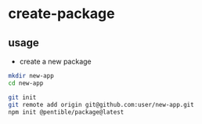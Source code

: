 # create-package

## usage

- create a new package

```bash
mkdir new-app
cd new-app

git init
git remote add origin git@github.com:user/new-app.git
npm init @pentible/package@latest
```
